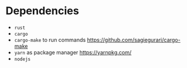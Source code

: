 # Dependencies
* `rust`
* `cargo`
* `cargo-make` to run commands https://github.com/sagiegurari/cargo-make
* `yarn` as package manager https://yarnpkg.com/
* `nodejs`